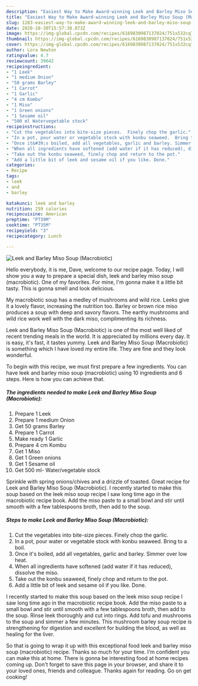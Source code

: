 ```yaml
---
description: "Easiest Way to Make Award-winning Leek and Barley Miso Soup (Macrobiotic)"
title: "Easiest Way to Make Award-winning Leek and Barley Miso Soup (Macrobiotic)"
slug: 1283-easiest-way-to-make-award-winning-leek-and-barley-miso-soup-macrobiotic
date: 2020-10-30T15:57:38.873Z
image: https://img-global.cpcdn.com/recipes/6169830987137024/751x532cq70/leek-and-barley-miso-soup-macrobiotic-recipe-main-photo.jpg
thumbnail: https://img-global.cpcdn.com/recipes/6169830987137024/751x532cq70/leek-and-barley-miso-soup-macrobiotic-recipe-main-photo.jpg
cover: https://img-global.cpcdn.com/recipes/6169830987137024/751x532cq70/leek-and-barley-miso-soup-macrobiotic-recipe-main-photo.jpg
author: Lora Newton
ratingvalue: 4.7
reviewcount: 39642
recipeingredient:
- "1 Leek"
- "1 medium Onion"
- "50 grams Barley"
- "1 Carrot"
- "1 Garlic"
- "4 cm Kombu"
- "1 Miso"
- "1 Green onions"
- "1 Sesame oil"
- "500 ml Watervegetable stock"
recipeinstructions:
- "Cut the vegetables into bite-size pieces.  Finely chop the garlic."
- "In a pot, pour water or vegetable stock with konbu seaweed.  Bring to a boil."
- "Once it&#39;s boiled, add all vegetables, garlic and barley. Simmer over low heat."
- "When all ingredients have softened (add water if it has reduced), dissolve the miso."
- "Take out the konbu seaweed, finely chop and return to the pot."
- "Add a little bit of leek and sesame oil if you like. Done."
categories:
- Recipe
tags:
- leek
- and
- barley

katakunci: leek and barley 
nutrition: 259 calories
recipecuisine: American
preptime: "PT39M"
cooktime: "PT35M"
recipeyield: "3"
recipecategory: Lunch

---
```



![Leek and Barley Miso Soup (Macrobiotic)](https://img-global.cpcdn.com/recipes/6169830987137024/751x532cq70/leek-and-barley-miso-soup-macrobiotic-recipe-main-photo.jpg)

Hello everybody, it is me, Dave, welcome to our recipe page. Today, I will show you a way to prepare a special dish, leek and barley miso soup (macrobiotic). One of my favorites. For mine, I'm gonna make it a little bit tasty. This is gonna smell and look delicious.

My macrobiotic soup has a medley of mushrooms and wild rice. Leeks give it a lovely flavor, increasing the nutrition too. Barley or brown rice miso produces a soup with deep and savory flavors. The earthy mushrooms and wild rice work well with the dark miso, complimenting its richness.

Leek and Barley Miso Soup (Macrobiotic) is one of the most well liked of recent trending meals in the world. It is appreciated by millions every day. It is easy, it's fast, it tastes yummy. Leek and Barley Miso Soup (Macrobiotic) is something which I have loved my entire life. They are fine and they look wonderful.


To begin with this recipe, we must first prepare a few ingredients. You can have leek and barley miso soup (macrobiotic) using 10 ingredients and 6 steps. Here is how you can achieve that.

<!--inarticleads1-->

##### The ingredients needed to make Leek and Barley Miso Soup (Macrobiotic):

1. Prepare 1 Leek
1. Prepare 1 medium Onion
1. Get 50 grams Barley
1. Prepare 1 Carrot
1. Make ready 1 Garlic
1. Prepare 4 cm Kombu
1. Get 1 Miso
1. Get 1 Green onions
1. Get 1 Sesame oil
1. Get 500 ml- Water/vegetable stock


Sprinkle with spring onions/chives and a drizzle of toasted. Great recipe for Leek and Barley Miso Soup (Macrobiotic). I recently started to make this soup based on the leek miso soup recipe I saw long time ago in the macrobiotic recipe book. Add the miso paste to a small bowl and stir until smooth with a few tablespoons broth, then add to the soup. 

<!--inarticleads2-->

##### Steps to make Leek and Barley Miso Soup (Macrobiotic):

1. Cut the vegetables into bite-size pieces.  Finely chop the garlic.
1. In a pot, pour water or vegetable stock with konbu seaweed.  Bring to a boil.
1. Once it&#39;s boiled, add all vegetables, garlic and barley. Simmer over low heat.
1. When all ingredients have softened (add water if it has reduced), dissolve the miso.
1. Take out the konbu seaweed, finely chop and return to the pot.
1. Add a little bit of leek and sesame oil if you like. Done.


I recently started to make this soup based on the leek miso soup recipe I saw long time ago in the macrobiotic recipe book. Add the miso paste to a small bowl and stir until smooth with a few tablespoons broth, then add to the soup. Rinse leek thoroughly and cut into rings. Add tofu and mushrooms to the soup and simmer a few minutes. This mushroom barley soup recipe is strengthening for digestion and excellent for building the blood, as well as healing for the liver. 

So that is going to wrap it up with this exceptional food leek and barley miso soup (macrobiotic) recipe. Thanks so much for your time. I'm confident you can make this at home. There is gonna be interesting food at home recipes coming up. Don't forget to save this page in your browser, and share it to your loved ones, friends and colleague. Thanks again for reading. Go on get cooking!
